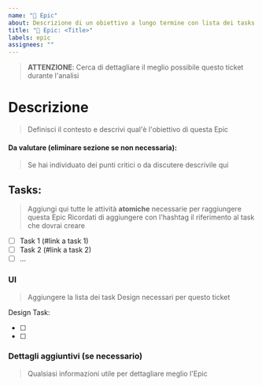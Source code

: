 ```yaml
---
name: "🏰 Epic"
about: Descrizione di un obiettivo a lungo termine con lista dei tasks
title: "🏰 Epic: <Title>"
labels: epic
assignees: ""
---
```


> **ATTENZIONE**:
> Cerca di dettagliare il meglio possibile questo ticket durante l'analisi

# Descrizione

> Definisci il contesto e descrivi qual'è l'obiettivo di questa Epic

#### Da valutare (eliminare sezione se non necessaria):

> Se hai individuato dei punti critici o da discutere descrivile qui

## Tasks:

> Aggiungi qui tutte le attività **atomiche** necessarie per raggiungere questa Epic
> Ricordati di aggiungere con l'hashtag il riferimento al task che dovrai creare

- [ ] Task 1 (#link a task 1)
- [ ] Task 2 (#link a task 2)
- [ ] ...

### UI

> Aggiungere la lista dei task Design necessari per questo ticket

Design Task:

- [ ]
- [ ]

### Dettagli aggiuntivi (se necessario)

> Qualsiasi informazioni utile per dettagliare meglio l'Epic
